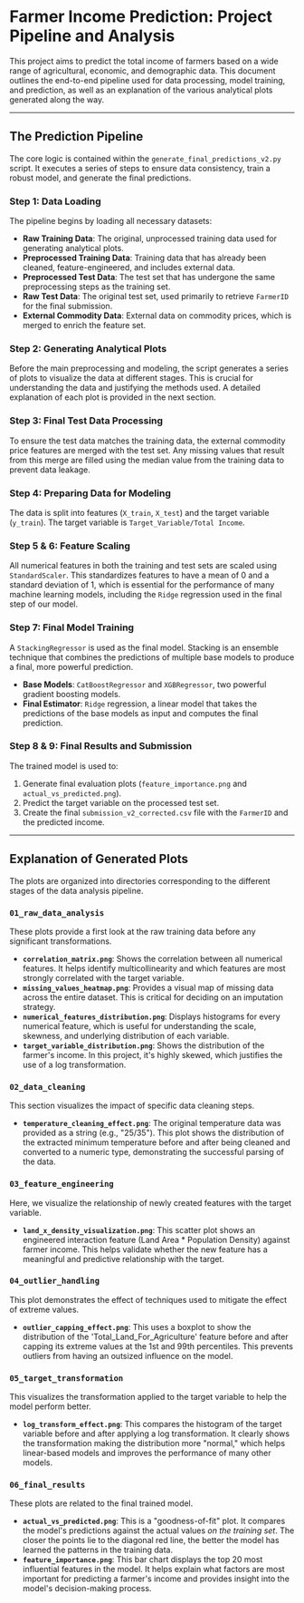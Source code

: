 # Farmer Income Prediction: Project Pipeline and Analysis

This project aims to predict the total income of farmers based on a wide range of agricultural, economic, and demographic data. This document outlines the end-to-end pipeline used for data processing, model training, and prediction, as well as an explanation of the various analytical plots generated along the way.

---

## The Prediction Pipeline

The core logic is contained within the `generate_final_predictions_v2.py` script. It executes a series of steps to ensure data consistency, train a robust model, and generate the final predictions.

### Step 1: Data Loading
The pipeline begins by loading all necessary datasets:
- **Raw Training Data**: The original, unprocessed training data used for generating analytical plots.
- **Preprocessed Training Data**: Training data that has already been cleaned, feature-engineered, and includes external data.
- **Preprocessed Test Data**: The test set that has undergone the same preprocessing steps as the training set.
- **Raw Test Data**: The original test set, used primarily to retrieve `FarmerID` for the final submission.
- **External Commodity Data**: External data on commodity prices, which is merged to enrich the feature set.

### Step 2: Generating Analytical Plots
Before the main preprocessing and modeling, the script generates a series of plots to visualize the data at different stages. This is crucial for understanding the data and justifying the methods used. A detailed explanation of each plot is provided in the next section.

### Step 3: Final Test Data Processing
To ensure the test data matches the training data, the external commodity price features are merged with the test set. Any missing values that result from this merge are filled using the median value from the training data to prevent data leakage.

### Step 4: Preparing Data for Modeling
The data is split into features (`X_train`, `X_test`) and the target variable (`y_train`). The target variable is `Target_Variable/Total Income`.

### Step 5 & 6: Feature Scaling
All numerical features in both the training and test sets are scaled using `StandardScaler`. This standardizes features to have a mean of 0 and a standard deviation of 1, which is essential for the performance of many machine learning models, including the `Ridge` regression used in the final step of our model.

### Step 7: Final Model Training
A `StackingRegressor` is used as the final model. Stacking is an ensemble technique that combines the predictions of multiple base models to produce a final, more powerful prediction.
- **Base Models**: `CatBoostRegressor` and `XGBRegressor`, two powerful gradient boosting models.
- **Final Estimator**: `Ridge` regression, a linear model that takes the predictions of the base models as input and computes the final prediction.

### Step 8 & 9: Final Results and Submission
The trained model is used to:
1.  Generate final evaluation plots (`feature_importance.png` and `actual_vs_predicted.png`).
2.  Predict the target variable on the processed test set.
3.  Create the final `submission_v2_corrected.csv` file with the `FarmerID` and the predicted income.

---

## Explanation of Generated Plots

The plots are organized into directories corresponding to the different stages of the data analysis pipeline.

### `01_raw_data_analysis`
These plots provide a first look at the raw training data before any significant transformations.
- **`correlation_matrix.png`**: Shows the correlation between all numerical features. It helps identify multicollinearity and which features are most strongly correlated with the target variable.
- **`missing_values_heatmap.png`**: Provides a visual map of missing data across the entire dataset. This is critical for deciding on an imputation strategy.
- **`numerical_features_distribution.png`**: Displays histograms for every numerical feature, which is useful for understanding the scale, skewness, and underlying distribution of each variable.
- **`target_variable_distribution.png`**: Shows the distribution of the farmer's income. In this project, it's highly skewed, which justifies the use of a log transformation.

### `02_data_cleaning`
This section visualizes the impact of specific data cleaning steps.
- **`temperature_cleaning_effect.png`**: The original temperature data was provided as a string (e.g., "25/35"). This plot shows the distribution of the extracted minimum temperature before and after being cleaned and converted to a numeric type, demonstrating the successful parsing of the data.

### `03_feature_engineering`
Here, we visualize the relationship of newly created features with the target variable.
- **`land_x_density_visualization.png`**: This scatter plot shows an engineered interaction feature (Land Area * Population Density) against farmer income. This helps validate whether the new feature has a meaningful and predictive relationship with the target.

### `04_outlier_handling`
This plot demonstrates the effect of techniques used to mitigate the effect of extreme values.
- **`outlier_capping_effect.png`**: This uses a boxplot to show the distribution of the 'Total_Land_For_Agriculture' feature before and after capping its extreme values at the 1st and 99th percentiles. This prevents outliers from having an outsized influence on the model.

### `05_target_transformation`
This visualizes the transformation applied to the target variable to help the model perform better.
- **`log_transform_effect.png`**: This compares the histogram of the target variable before and after applying a log transformation. It clearly shows the transformation making the distribution more "normal," which helps linear-based models and improves the performance of many other models.

### `06_final_results`
These plots are related to the final trained model.
- **`actual_vs_predicted.png`**: This is a "goodness-of-fit" plot. It compares the model's predictions against the actual values *on the training set*. The closer the points lie to the diagonal red line, the better the model has learned the patterns in the training data.
- **`feature_importance.png`**: This bar chart displays the top 20 most influential features in the model. It helps explain what factors are most important for predicting a farmer's income and provides insight into the model's decision-making process. 